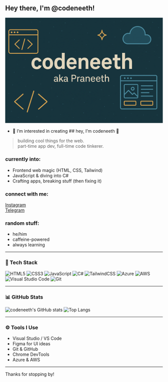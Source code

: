 ## Hey there, I'm @codeneeth!
![Banner](https://raw.githubusercontent.com/codeneeth/codeneeth/refs/heads/main/ff163b4e-5e4c-4de8-a505-8cd19350bb8f.png)

- 👀 I’m interested in creating ## hey, I’m codeneeth 👾

> building cool things for the web.  
> part-time app dev, full-time code tinkerer.

### currently into:
- Frontend web magic (HTML, CSS, Tailwind)
- JavaScript & diving into C#
- Crafting apps, breaking stuff (then fixing it)

### connect with me:
[Instagram](https://instagram.com/codeneeth)  
[Telegram](https://t.me/slayerxd)

### random stuff:
- he/him  
- caffeine-powered  
- always learning  


---

### 🚀 Tech Stack
![HTML5](https://img.shields.io/badge/HTML5-E34F26?style=for-the-badge&logo=html5&logoColor=white)
![CSS3](https://img.shields.io/badge/CSS3-1572B6?style=for-the-badge&logo=css3&logoColor=white)
![JavaScript](https://img.shields.io/badge/JavaScript-F7DF1E?style=for-the-badge&logo=javascript&logoColor=black)
![C#](https://img.shields.io/badge/C%23-239120?style=for-the-badge&logo=c-sharp&logoColor=white)
![TailwindCSS](https://img.shields.io/badge/TailwindCSS-38B2AC?style=for-the-badge&logo=tailwind-css&logoColor=white)
![Azure](https://img.shields.io/badge/Azure-0078D4?style=for-the-badge&logo=microsoft-azure&logoColor=white)
![AWS](https://img.shields.io/badge/AWS-232F3E?style=for-the-badge&logo=amazon-aws&logoColor=white)
![Visual Studio Code](https://img.shields.io/badge/VS%20Code-007ACC?style=for-the-badge&logo=visual-studio-code&logoColor=white)
![Git](https://img.shields.io/badge/Git-F05032?style=for-the-badge&logo=git&logoColor=white)

---

### 📊 GitHub Stats
![codeneeth's GitHub stats](https://github-readme-stats.vercel.app/api?username=codeneeth&show_icons=true&theme=radical)
![Top Langs](https://github-readme-stats.vercel.app/api/top-langs/?username=codeneeth&layout=compact&theme=radical)

---

### ⚙️ Tools I Use
- Visual Studio / VS Code
- Figma for UI ideas
- Git & GitHub
- Chrome DevTools
- Azure & AWS

---

Thanks for stopping by!


<!---
codeneeth/codeneeth is a ✨ special ✨ repository because its `README.md` (this file) appears on your GitHub profile.
You can click the Preview link to take a look at your changes.
--->
